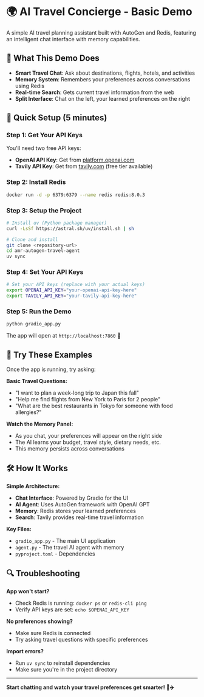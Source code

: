 # 🌍 AI Travel Concierge - Basic Demo

A simple AI travel planning assistant built with AutoGen and Redis, featuring an intelligent chat interface with memory capabilities.

## 🚀 What This Demo Does

- **Smart Travel Chat**: Ask about destinations, flights, hotels, and activities
- **Memory System**: Remembers your preferences across conversations using Redis
- **Real-time Search**: Gets current travel information from the web
- **Split Interface**: Chat on the left, your learned preferences on the right

## 🚀 Quick Setup (5 minutes)

### Step 1: Get Your API Keys
You'll need two free API keys:
- **OpenAI API Key**: Get from [platform.openai.com](https://platform.openai.com/api-keys)
- **Tavily API Key**: Get from [tavily.com](https://tavily.com) (free tier available)

### Step 2: Install Redis
```bash
docker run -d -p 6379:6379 --name redis redis:8.0.3
```

### Step 3: Setup the Project
```bash
# Install uv (Python package manager)
curl -LsSf https://astral.sh/uv/install.sh | sh

# Clone and install
git clone <repository-url>
cd amr-autogen-travel-agent
uv sync
```

### Step 4: Set Your API Keys
```bash
# Set your API keys (replace with your actual keys)
export OPENAI_API_KEY="your-openai-api-key-here"
export TAVILY_API_KEY="your-tavily-api-key-here"
```

### Step 5: Run the Demo
```bash
python gradio_app.py
```

The app will open at `http://localhost:7860` 🎉

## 💬 Try These Examples

Once the app is running, try asking:

**Basic Travel Questions:**
- "I want to plan a week-long trip to Japan this fall"
- "Help me find flights from New York to Paris for 2 people"
- "What are the best restaurants in Tokyo for someone with food allergies?"

**Watch the Memory Panel:**
- As you chat, your preferences will appear on the right side
- The AI learns your budget, travel style, dietary needs, etc.
- This memory persists across conversations

## 🛠️ How It Works

**Simple Architecture:**
- **Chat Interface**: Powered by Gradio for the UI
- **AI Agent**: Uses AutoGen framework with OpenAI GPT
- **Memory**: Redis stores your learned preferences
- **Search**: Tavily provides real-time travel information

**Key Files:**
- `gradio_app.py` - The main UI application
- `agent.py` - The travel AI agent with memory
- `pyproject.toml` - Dependencies

## 🔍 Troubleshooting

**App won't start?**
- Check Redis is running: `docker ps` or `redis-cli ping`
- Verify API keys are set: `echo $OPENAI_API_KEY`

**No preferences showing?**
- Make sure Redis is connected
- Try asking travel questions with specific preferences

**Import errors?**
- Run `uv sync` to reinstall dependencies
- Make sure you're in the project directory


---

**Start chatting and watch your travel preferences get smarter! 🧳✈️**
